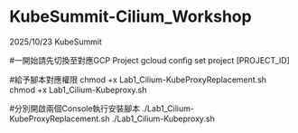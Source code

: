 # KubeSummit-Cilium_Workshop
2025/10/23 KubeSummit


#一開始請先切換至對應GCP Project
gcloud config set project [PROJECT_ID]

#給予腳本對應權限
chmod +x Lab1_Cilium-KubeProxyReplacement.sh
chmod +x Lab1_Cilium-Kubeproxy.sh

#分別開啟兩個Console執行安裝腳本
./Lab1_Cilium-KubeProxyReplacement.sh
./Lab1_Cilium-Kubeproxy.sh
